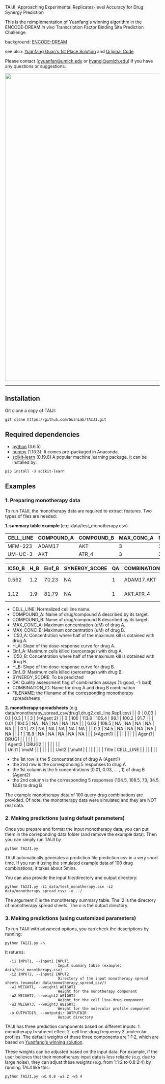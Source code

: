 TAIJI: Approaching Experimental Replicates-level Accuracy for Drug Synergy Prediction

This is the reimplementation of Yuanfang's winning algorithm in the ENCODE-DREAM *in vivo* Transcription Factor Binding Site Prediction Challenge

background: [ENCODE-DREAM](https://www.synapse.org/#!Synapse:syn4231880/wiki/)

see also: [Yuanfang Guan's 1st Place Solution](https://www.synapse.org/#!Synapse:syn5614689/wiki/396206) and [Original Code](https://www.synapse.org/#!Synapse:syn5614689/files/)

Please contact (gyuanfan@umich.edu or hyangl@umich.edu) if you have any questions or suggestions.

<p align="left">
<img src="https://github.com/Hongyang449/TAIJI/blob/master/figure/workflow.png" width="1000">
</p>

---

## Installation
Git clone a copy of TAIJI:
```
git clone https://github.com/GuanLab/TAIJI.git
```
## Required dependencies

* [python](https://www.python.org) (3.6.5)
* [numpy](http://www.numpy.org/) (1.13.3). It comes pre-packaged in Anaconda.
* [scikit-learn](http://scikit-learn.org) (0.19.0) A popular machine learning package. It can be installed by:
```
pip install -U scikit-learn
```

## Examples

### 1. Preparing monotherapy data
To run TAIJI, the monotherapy data are required to extract features. Two types of files are needed: 

**1. summary table example** (e.g. data/test_monotherapy.csv)

| CELL_LINE | COMPOUND_A | COMPOUND_B | MAX_CONC_A | MAX_CONC_B | IC50_A | H_A | Einf_A |
| --------- | ---------- | ---------- | ---------- | ---------- | ------ | --- | ------ |
| MFM-223   | ADAM17     | AKT        | 3          | 1          | 0.226  | 1.9 | 17.47  |
| UM-UC-3   | AKT        | ATR_4      | 3          | 3          | 0.977  | 2.7 | 46.19  |

| IC50_B | H_B | Einf_B | SYNERGY_SCORE | QA | COMBINATION_ID | FILENAME                    |
| ------ | --- | ------ | ------------- | -- | -------------- | --------------------------- |
| 0.562  | 1.2 | 70.23  | NA            | 1  | ADAM17.AKT     | ADAM17.AKT.MFM-223.Rep1.csv |
| 1.12   | 1.9 | 81.79  | NA            | 1  | AKT.ATR_4      | AKT.ATR_4.UM-UC-3.Rep1.csv  |

* CELL_LINE: Normalized cell line name.
* COMPOUND_A: Name of drug/compound A described by its target.
* COMPOUND_B: Name of drug/compound B described by its target.
* MAX_CONC_A: Maximum concentration (uM) of drug A.
* MAX_CONC_B: Maximum concentration (uM) of drug B.
* IC50_A: Concentration where half of the maximum kill is obtained with drug A.
* H_A: Slope of the dose-response curve for drug A.
* Einf_A: Maximum cells killed (percentage) with drug A.
* IC50_B: Concentration where half of the maximum kill is obtained with drug B.
* H_B: Slope of the dose-response curve for drug B.
* Einf_B: Maximum cells killed (percentage) with drug B.
* SYNERGY_SCORE: To be predicted
* QA: Quality assessment flag of combination assays (1: good, -1: bad)
* COMBINATION_ID: Name for drug A and drug B combination
* FILENAME: the filename of the corresponding monotherapy spreadsheets

**2. monotherapy spreadsheets** (e.g. data/monotherapy_spread_csv/drug1.drug2.cell_line.Rep1.csv)
|           | 0         | 0.03  | 0.1   | 0.3   | 1     | 3     | (=Agent 2) |
| 0         | 100       | 113.8 | 106.4 | 98.1  | 100.2 | 91.7  |            |
| 0.01      | 104.5     | NA    | NA    | NA    | NA    | NA    |            |
| 0.03      | 108.5     | NA    | NA    | NA    | NA    | NA    |            |
| 0.1       | 73        | NA    | NA    | NA    | NA    | NA    |            |
| 0.3       | 34.5      | NA    | NA    | NA    | NA    | NA    |            |
| 1         | 18.8      | NA    | NA    | NA    | NA    | NA    |            |
| (=Agent1) |           |       |       |       |       |       |            | 
| Agent1    | DRUG1     |       |       |       |       |       |            |  
| Agent2    | DRUG2     |       |       |       |       |       |            |  
| Unit1     | \muM      |       |       |       |       |       |            | 
| Unit2     | \muM      |       |       |       |       |       |            | 
| Title     | CELL_LINE |       |       |       |       |       |            |   

* the 1st row is the 5 concentrations of drug A (Agent1)
* the 2nd row is the corresponding 5 responses to drug A
* the 1st column is the 5 concentrations (0.01, 0.03, ... , 1) of drug B (Agent2)
* the 2nd column is the corresponding 5 responses (104.5, 108.5, 73, 34.5, 18.8) to drug B

The example monotherapy data of 100 query drug combinations are provided. Of note, the monotherapy data were simulated and they are NOT real data.

### 2. Making predictions (using default parameters)
Once you prepare and format the input monotherapy data, you can put them in the correponding data folder (and remove the example data). Then you can simply run TAIJI by
```
python TAIJI.py
```
TAIJI automatically generates a prediction file prediction.csv in a very short time. If you run it using the simulated example data of 100 drug combinations, it takes about 5mins.

You can also provide the input file/directory and output directory:
```
python TAIJI.py -i1 data/test_monotherapy.csv -i2 data/monotherapy_spread_csv/ -o ../
```
The argument i1 is the monotherapy summary table. The i2 is the directory of monotherapy spread sheets. The o is the output directory.

### 3. Making predictions (using customized parameters)
To run TAIJI with advanced options, you can check the descriptions by running:
```
python TAIJI.py -h
```
It returns:
```
  -i1 INPUT1, --input1 INPUT1
                        Input summary table (example: data/test_monotherapy.csv)
  -i2 INPUT2, --input2 INPUT2
                        Directory of the input monotherapy spread sheets (example: data/monotherapy_spread_csv/)
  -w1 WEIGHT1, --weight1 WEIGHT1
                        Weight for the monotherapy component
  -w2 WEIGHT2, --weight2 WEIGHT2
                        Weight for the cell line-drug component
  -w3 WEIGHT3, --weight3 WEIGHT3
                        Weight for the molecular profile component
  -o OUTPUTDIR, --outputdir OUTPUTDIR
                        Output directory
```
TAIJI has three prediction components based on different inputs: 1. monotherapy treatment effect 2. cell line-drug frequency 3. molecular profiles. The default weights of these three components are 1:1:2, which are based on [Yuanfang's winning solution](https://www.synapse.org/#!Synapse:syn5614689/wiki/396206).

These weights can be adjusted based on the input data. For example, if the user believes that their monotherapy input data is less reliable (e.g. due to large noise), they can adjust these weights (e.g. from 1:1:2 to 0.8:2:4) by running TAIJI like this:
```
python TAIJI.py -w1 0.8 -w2 2 -w3 4
```

